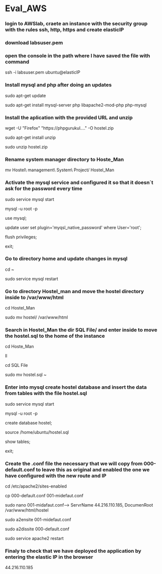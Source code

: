 # Eval_AWS
### login to AWSlab, craete an instance with the security group with the rules ssh, http, https and create elasticIP
### download labsuser.pem 
### open the console in the path where I have saved the file with command
  ssh -i labsuser.pem ubuntu@elasticIP
### Install mysql and php after doing an updates
  sudo apt-get update          

  sudo apt-get install mysql-server php libapache2-mod-php php-mysql
### Install the aplication with the provided URL and unzip
  wget -U "Firefox" "https://phpgurukul...." -O hostel.zip                  

  sudo apt-get install unzip                   

  sudo unzip hostel.zip               
### Rename system manager directory to Hoste_Man
  mv Hostel\ management\ System\ Project/ Hostel_Man           

### Activate the mysql service and configured it so that it doesn´t ask for the password every time
  sudo service mysql start                 

  mysql -u root -p                   

  use mysql;                     

  update user set plugin='myqsl_native_password' where User='root';                             

  flush privileges;                  

  exit;                       
### Go to directory home and update changes in mysql 
  cd ~                           

  sudo service mysql restart               
### Go to directory Hostel_man and move the hostel directory inside to /var/www/html
  cd Hostel_Man                    
 
  sudo mv hostel/ /var/www/html           
### Search in Hostel_Man the dir SQL File/ and enter inside to move the hostel.sql to the home of the instance
  cd Hoste_Man                      

  ll                            

  cd SQL File                      

  sudo mv hostel.sql ~                     

### Enter into mysql create hostel database and insert the data from tables with the file hostel.sql
  sudo service mysql start            

  mysql -u root -p                         

  create database hostel;               

  source /home/ubuntu/hostel.sql                    

  show tables;                           

  exit;                       

### Create the .conf file the necessary that we will copy from 000-default.conf to leave this as original and enabled the one we have configured with the new route and IP
  cd /etc/apache2/sites-enabled                     

  cp 000-default.conf 001-midefaut.conf                      

  sudo nano 001-midafaut.conf--> ServrName 44.216.110.185, DocumenRoot /var/www/html/hostel                          

  sudo a2ensite 001-midefaut.conf                    

  sudo a2dissite 000-default.conf                          

  sudo service apache2 restart                            

### Finaly to check that we have deployed the application by entering the elastic IP in the browser
  44.216.110.185 
